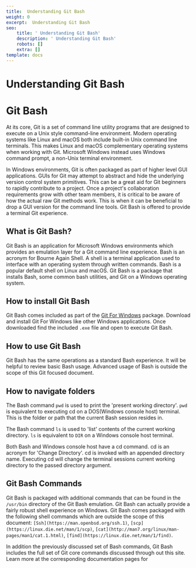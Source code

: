 ```yaml
---
title:  Understanding Git Bash
weight: 0
excerpt:  Understanding Git Bash
seo:
    title: ' Understanding Git Bash'
    description: ' Understanding Git Bash'
    robots: []
    extra: []
template: docs
---
```





# Understanding Git Bash

# Git Bash

At its core, Git is a set of command line utility programs that are designed to execute on a Unix style command-line environment. Modern operating systems like Linux and macOS both include built-in Unix command line terminals. This makes Linux and macOS complementary operating systems when working with Git. Microsoft Windows instead uses Windows command prompt, a non-Unix terminal environment.

In Windows environments, Git is often packaged as part of higher level GUI applications. GUIs for Git may attempt to abstract and hide the underlying version control system primitives. This can be a great aid for Git beginners to rapidly contribute to a project. Once a project's collaboration requirements grow with other team members, it is critical to be aware of how the actual raw Git methods work. This is when it can be beneficial to drop a GUI version for the command line tools. Git Bash is offered to provide a terminal Git experience.

## What is Git Bash?

Git Bash is an application for Microsoft Windows environments which provides an emulation layer for a Git command line experience. Bash is an acronym for Bourne Again Shell. A shell is a terminal application used to interface with an operating system through written commands. Bash is a popular default shell on Linux and macOS. Git Bash is a package that installs Bash, some common bash utilities, and Git on a Windows operating system.

## How to install Git Bash

Git Bash comes included as part of the [Git For Windows](https://gitforwindows.org/) package. Download and install Git For Windows like other Windows applications. Once downloaded find the included `.exe` file and open to execute Git Bash.

## How to use Git Bash

Git Bash has the same operations as a standard Bash experience. It will be helpful to review basic Bash usage. Advanced usage of Bash is outside the scope of this Git focused document.

## How to navigate folders

The Bash command `pwd` is used to print the 'present working directory'. `pwd` is equivalent to executing cd on a DOS(Windows console host) terminal. This is the folder or path that the current Bash session resides in.

The Bash command `ls` is used to 'list' contents of the current working directory. `ls` is equivalent to `DIR` on a Windows console host terminal.

Both Bash and Windows console host have a cd command. cd is an acronym for 'Change Directory'. cd is invoked with an appended directory name. Executing cd will change the terminal sessions current working directory to the passed directory argument.

## Git Bash Commands

Git Bash is packaged with additional commands that can be found in the `/usr/bin` directory of the Git Bash emulation. Git Bash can actually provide a fairly robust shell experience on Windows. Git Bash comes packaged with the following shell commands which are outside the scope of this document: `[Ssh](https://man.openbsd.org/ssh.1)`, `[scp](https://linux.die.net/man/1/scp)`, `[cat](http://man7.org/linux/man-pages/man1/cat.1.html)`, `[find](https://linux.die.net/man/1/find)`.

In addition the previously discussed set of Bash commands, Git Bash includes the full set of Git core commands discussed through out this site. Learn more at the corresponding documentation pages for